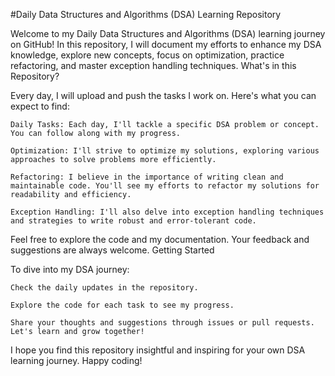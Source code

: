 #Daily Data Structures and Algorithms (DSA) Learning Repository

Welcome to my Daily Data Structures and Algorithms (DSA) learning journey on GitHub! In this repository, I will document my efforts to enhance my DSA knowledge, explore new concepts, focus on optimization, practice refactoring, and master exception handling techniques.
What's in this Repository?

Every day, I will upload and push the tasks I work on. Here's what you can expect to find:

    Daily Tasks: Each day, I'll tackle a specific DSA problem or concept. You can follow along with my progress.

    Optimization: I'll strive to optimize my solutions, exploring various approaches to solve problems more efficiently.

    Refactoring: I believe in the importance of writing clean and maintainable code. You'll see my efforts to refactor my solutions for readability and efficiency.

    Exception Handling: I'll also delve into exception handling techniques and strategies to write robust and error-tolerant code.

Feel free to explore the code and my documentation. Your feedback and suggestions are always welcome.
Getting Started

To dive into my DSA journey:

    Check the daily updates in the repository.

    Explore the code for each task to see my progress.

    Share your thoughts and suggestions through issues or pull requests. Let's learn and grow together!

I hope you find this repository insightful and inspiring for your own DSA learning journey. Happy coding!
